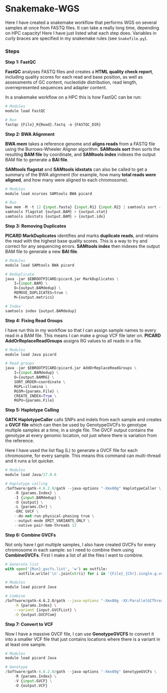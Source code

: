 # Snakemake-WGS
Here I have created a snakemake workflow that performs WGS on several samples at once from FASTQ files. It can take a really long time, depending on HPC capacity! Here I have just listed what each step does. Variables in curly braces are specified in my snakemake rules (see `Snakefile.py`).

### Steps
**Step 1: FastQC**

**FastQC** analyses FASTQ files and creates a **HTML quality check report**, including quality scores for each read and base position, as well as assessments of GC content, nucleotide distribution, read length, overrepresented sequences and adapter content. 

In a snakemake workflow on a HPC this is how FastQC can be run:
```python
# Modules
module load FastQC

# Run
fastqc {File}_R{Read}.fastq -o {FASTQC_DIR}
```

**Step 2: BWA Alignment**

**BWA mem** takes a reference genome and **aligns reads** from a FASTQ file using the Burrows-Wheeler Aligner algorithm. **SAMtools sort** then sorts the resulting **BAM file** by coordinate, and **SAMtools index** indexes the output BAM file to generate a **BAI file**. 

**SAMtools flagstat** and **SAMtools idxstats** can also be called to get a summary of the BWA alignment (for example, how many **total reads were aligned**, and how many were aligned to each chromosome).

```python
# Modules
module load ncurses SAMtools BWA picard

# Run
bwa mem -M -t 12 {input.fasta} {input.R1} {input.R2} | samtools sort - -O bam | tee {output.BAM} | samtools index - {output.BAI}
samtools flagstat {output.BAM} > {output.stat} 
samtools idxstats {output.BAM} > {output.idx} 
```

**Step 3: Removing Duplicates**

**PICARD MarkDuplicates** identifies and marks **duplicate reads**, and retains the read with the highest base quality scores. This is a way to try and correct for any sequencing errors. **SAMtools index** then indexes the output BAM file to generate a new **BAI file**.

```python
# Modules
module load SAMtools BWA picard

# Deduplicate
java -jar $EBROOTPICARD/picard.jar MarkDuplicates \
    I={input.BAM} \
    O={output.BAMdedup} \
    REMOVE_DUPLICATES=true \
    M={output.metrics}

# Index
samtools index {output.BAMdedup}
```

**Step 4: Fixing Read Groups**

I have run this in my workflow so that I can assign sample names to every read in a BAM file. This means I can make a group VCF file later on. **PICARD AddOrReplaceReadGroups** assigns RG values to all reads in a file.

```python
# Modules
module load Java picard

# Read groups
java -jar $EBROOTPICARD/picard.jar AddOrReplaceReadGroups \
    I={input.BAMdedup} \
    O={output.BAMRG} \
    SORT_ORDER=coordinate \
    RGPL=illumina \
    RGSM={params.File} \
    CREATE_INDEX=True \
    RGPU={params.File} 
```

**Step 5: Haplotype Calling**

**GATK HaplotypeCaller** calls SNPs and indels from each sample and creates a **GVCF file** which can then be used by GenotypeGVCFs to genotype multiple samples at a time, in a single file. The GVCF output contains the genotype at every genomic location, not just where there is variation from the reference.

Here I have used the list flag (L) to generate a GVCF file for each chromosome, for every sample. This means this command can multi-thread and it runs a lot quicker.

```python
# Modules
module load Java/17.0.6

# Haplotype calling
/Software/gatk-4.6.2.0/gatk --java-options "-Xmx80g" HaplotypeCaller \
    -R {params.Index} \
    -I {input.BAMdedup} \
    -O {output} \
    -L {params.Chr} \
    -ERC GVCF \
    --do-not-run-physical-phasing true \
    --output-mode EMIT_VARIANTS_ONLY \
    --native-pair-hmm-threads 12
```

**Step 6: Combine GVCFs**

Not only have I got multiple samples, I also have created GVCFs for every chromosome in each sample: so I need to combine them using **CombineGVCFs**. First I make a list of all the files I want to combine.

```python
# Generate list
with open('{Run}_gvcfs.list', 'w') as outfile:
      outfile.write('\n'.join(str(i) for i in '{File}_{Chr}.single.g.vcf.gz'))
```
```bash
# Modules
module load picard Java

# Combine
/Software/gatk-4.6.2.0/gatk --java-options "-Xmx80g -XX:ParallelGCThreads=6 -Djava.io.tmpdir=./" CombineGVCFs \
    -R {params.Index} \
    --variant {input.GVCFList} \
    -O {output.GVCFCom}
```

**Step 7: Convert to VCF**

Now I have a massive GVCF file, I can use **GenotypeGVCFS** to convert it into a smaller VCF file that just contains locations where there is a variant in at least one sample. 

```python
# Modules
module load picard Java

# Genotype
/Software/gatk-4.6.2.0/gatk --java-options "-Xmx80g" GenotypeGVCFs \
    -R {params.Index} \
    -V {input.GVCF} \
    -O {output.VCF}
```




